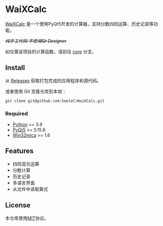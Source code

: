 # WaiXCalc

[WaiXCalc](https://github.com/SeeleC/WaiXCalc) 是一个使用PyQt5开发的计算器，支持分数四则运算、历史记录等功能。

*~~纯手工代码 不使用Qt Designer~~*

如仅需该项目的计算函数，请前往 [core](https://github.com/SeeleC/WaiXCalc/tree/core) 分支。

## Install

从 [Releases](https://github.com/SeeleC/WaiXCalc/releases/) 获取打包完成的应用程序和源代码。

或者使用 Git 克隆仓库到本地：

    git clone git@github.com:SeeleC/WaiXCalc.git

### Required

- [Python](https://www.python.org/) >= 3.9
- [PyQt5](https://www.riverbankcomputing.com/software/pyqt/) >= 5.15.6
- [Win32mica](https://github.com/martinet101/win32mica) >= 1.6

## Features

- 四则混合运算
- 分数计算
- 历史记录
- 多语言界面
- 从文件中读取算式

## License

本仓库使用[MIT](LICENSE)协议。